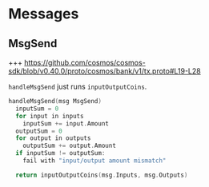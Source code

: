 <!--
order: 3
-->

# Messages

## MsgSend

+++ https://github.com/cosmos/cosmos-sdk/blob/v0.40.0/proto/cosmos/bank/v1/tx.proto#L19-L28

`handleMsgSend` just runs `inputOutputCoins`.

```go
handleMsgSend(msg MsgSend)
  inputSum = 0
  for input in inputs
    inputSum += input.Amount
  outputSum = 0
  for output in outputs
    outputSum += output.Amount
  if inputSum != outputSum:
    fail with "input/output amount mismatch"

  return inputOutputCoins(msg.Inputs, msg.Outputs)
```
